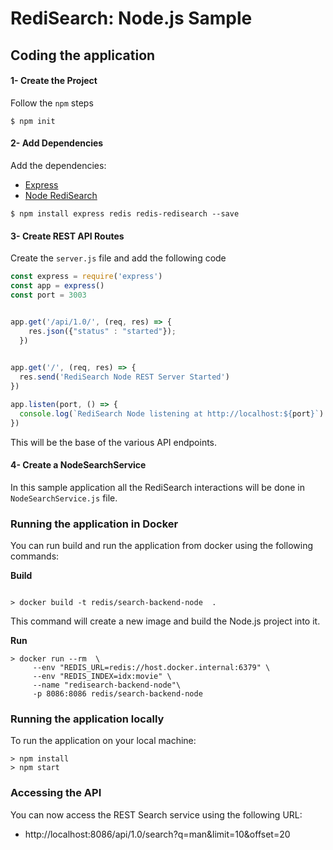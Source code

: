 # RediSearch: Node.js Sample




## Coding the application

#### 1- Create the Project

Follow the `npm` steps

```
$ npm init
```

#### 2- Add Dependencies

Add the dependencies:

* [Express](https://www.npmjs.com/package/express)
* [Node RediSearch](https://www.npmjs.com/package/redis-redisearch)

```
$ npm install express redis redis-redisearch --save 
```


#### 3- Create REST API Routes

Create the `server.js` file and add the following code 

```js
const express = require('express')
const app = express()
const port = 3003


app.get('/api/1.0/', (req, res) => {
    res.json({"status" : "started"});
  })
  

app.get('/', (req, res) => {
  res.send('RediSearch Node REST Server Started')
})

app.listen(port, () => {
  console.log(`RediSearch Node listening at http://localhost:${port}`)
})

```

This will be the base of the various API endpoints.


#### 4- Create a NodeSearchService

In this sample application all the RediSearch interactions will be done in `NodeSearchService.js` file.


### Running the application in Docker

You can run build and run the application from docker using the following commands:

**Build**

```shell script

> docker build -t redis/search-backend-node  . 

```

This command will create a new image and build the Node.js project into it.

**Run**

```shell script
> docker run --rm  \
     --env "REDIS_URL=redis://host.docker.internal:6379" \
     --env "REDIS_INDEX=idx:movie" \
     --name "redisearch-backend-node"\
     -p 8086:8086 redis/search-backend-node
```

### Running the application locally

To run the application on your local machine:

```shell script
> npm install
> npm start
```

### Accessing the API

You can now access the REST Search service using the following URL:

* http://localhost:8086/api/1.0/search?q=man&limit=10&offset=20



